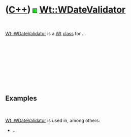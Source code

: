 
 

 

 

 

 

([C++](Cpp.md)) ![Wt](PicWt.png) [Wt::WDateValidator](CppWDateValidator.md)
=============================================================================

 

[Wt::WDateValidator](CppWDateValidator.md) is a [Wt](CppWt.md)
[class](CppClass.md) for ...

 

 

 

 

 

Examples
--------

 

[Wt::WDateValidator](CppWDateValidator.md) is used in, among others:

-   ...

 

 

 

 

 

 


